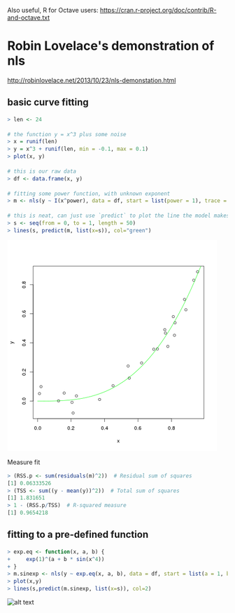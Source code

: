 
Also useful, R for Octave users: https://cran.r-project.org/doc/contrib/R-and-octave.txt

# Robin Lovelace's demonstration of nls
http://robinlovelace.net/2013/10/23/nls-demonstation.html

## basic curve fitting

```R
> len <- 24

# the function y = x^3 plus some noise
> x = runif(len)
> y = x^3 + runif(len, min = -0.1, max = 0.1)
> plot(x, y)

# this is our raw data
> df <- data.frame(x, y)

# fitting some power function, with unknown exponent
> m <- nls(y ~ I(x^power), data = df, start = list(power = 1), trace = T)

# this is neat, can just use `predict` to plot the line the model makes
> s <- seq(from = 0, to = 1, length = 50)
> lines(s, predict(m, list(x=s)), col="green")
```

![alt text](https://github.com/nadiahpk/playground-for-r/blob/master/ch2-nls/fit.png?raw=true "Fit to x cubed")

Measure fit
```R
> (RSS.p <- sum(residuals(m)^2))  # Residual sum of squares
[1] 0.06333526
> (TSS <- sum((y - mean(y))^2))  # Total sum of squares
[1] 1.831651
> 1 - (RSS.p/TSS)  # R-squared measure
[1] 0.9654218
```

## fitting to a pre-defined function

```R
> exp.eq <- function(x, a, b) {
+     exp(1)^(a + b * sin(x^4))
+ }
> m.sinexp <- nls(y ~ exp.eq(x, a, b), data = df, start = list(a = 1, b = 1))
> plot(x,y)
> lines(s,predict(m.sinexp, list(x=s)), col=2)
```

![alt text](https://github.com/nadiahpk/playground-for-r/blob/master/ch2-nls/fit2.png?raw=true "Fit to more complex equation")
